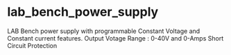 # lab_bench_power_supply

LAB Bench power supply with programmable Constant Voltage and Constant current features.
Output Votage Range : 0-40V and 0-Amps 
Short Circuit Protection




